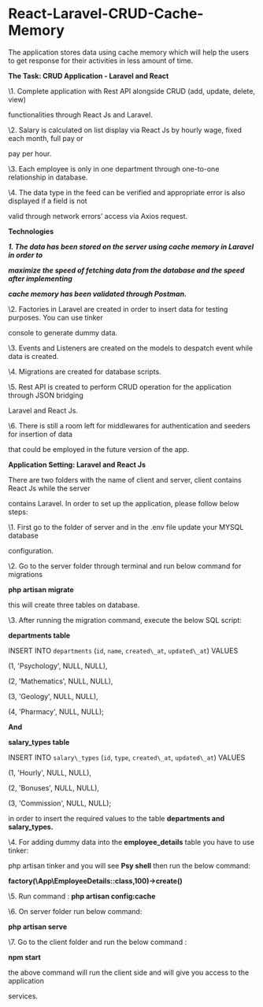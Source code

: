 # React-Laravel-CRUD-Cache-Memory
The application stores data using cache memory which will help the users to get response for their activities in less amount of time.


**The Task: CRUD Application - Laravel and React**

\1. Complete application with Rest API alongside CRUD (add, update, delete, view)

functionalities through React Js and Laravel.

\2. Salary is calculated on list display via React Js by hourly wage, fixed each month, full pay or

pay per hour.

\3. Each employee is only in one department through one-to-one relationship in database.

\4. The data type in the feed can be verified and appropriate error is also displayed if a field is not

valid through network errors’ access via Axios request.

**Technologies**

***1. The data has been stored on the server using cache memory in Laravel in order to***

***maximize the speed of fetching data from the database and the speed after implementing***

***cache memory has been validated through Postman.***

\2. Factories in Laravel are created in order to insert data for testing purposes. You can use tinker

console to generate dummy data.

\3. Events and Listeners are created on the models to despatch event while data is created.

\4. Migrations are created for database scripts.

\5. Rest API is created to perform CRUD operation for the application through JSON bridging

Laravel and React Js.

\6. There is still a room left for middlewares for authentication and seeders for insertion of data

that could be employed in the future version of the app.

**Application Setting: Laravel and React Js**

There are two folders with the name of client and server, client contains React Js while the server

contains Laravel. In order to set up the application, please follow below steps:

\1. First go to the folder of server and in the .env file update your MYSQL database

configuration.

\2. Go to the server folder through terminal and run below command for migrations

**php artisan migrate**

this will create three tables on database.

\3. After running the migration command, execute the below SQL script:

**departments table**

INSERT INTO `departments` (`id`, `name`, `created\_at`, `updated\_at`) VALUES

(1, 'Psychology', NULL, NULL),

(2, 'Mathematics', NULL, NULL),

(3, 'Geology', NULL, NULL),

(4, 'Pharmacy', NULL, NULL);

**And**





**salary\_types table**

INSERT INTO `salary\_types` (`id`, `type`, `created\_at`, `updated\_at`) VALUES

(1, 'Hourly', NULL, NULL),

(2, 'Bonuses', NULL, NULL),

(3, 'Commission', NULL, NULL);

in order to insert the required values to the table **departments and salary\_types.**

\4. For adding dummy data into the **employee\_details** table you have to use tinker:

php artisan tinker and you will see **Psy shell** then run the below command:

**factory(\App\EmployeeDetails::class,100)->create()**

\5. Run command : **php artisan config:cache**

\6. On server folder run below command:

**php artisan serve**

\7. Go to the client folder and run the below command :

**npm start**

the above command will run the client side and will give you access to the application

services.
